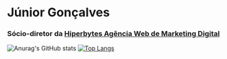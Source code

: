 # Júnior Gonçalves
### Sócio-diretor da [Hiperbytes Agência Web de Marketing Digital](http://hiperbytes.com.br/)

![Anurag's GitHub stats](https://github-readme-stats.vercel.app/api?username=jrgoncalves85&hide=issues,contribs&show_icons=true&line_height=30&include_all_commits=true) [![Top Langs](https://github-readme-stats.vercel.app/api/top-langs/?username=jrgoncalves85&hide=javascript,scss,less&langs_count=6&layout=compact)](https://github.com/anuraghazra/github-readme-stats)
